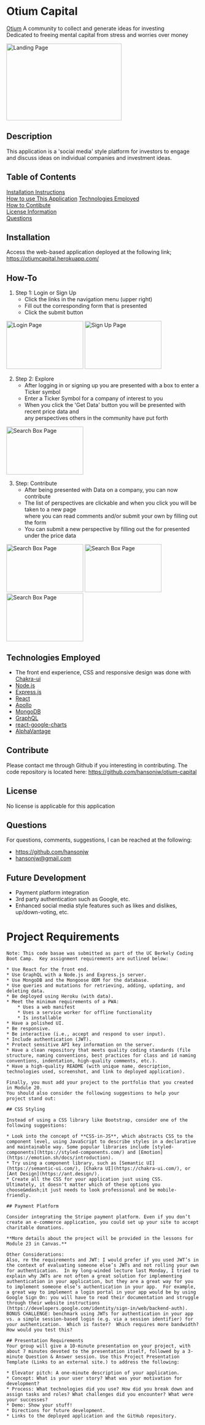 # Otium Capital  
[Otium](https://en.wiktionary.org/wiki/otium)
A community to collect and generate ideas for investing<br>
Dedicated to freeing mental capital from stress and worries over money<br>

<img src="./assets/Landing.png" alt="Landing Page" width="300" height="200">

## Description
This application is a 'social media' style platform for investors to engage and discuss ideas on individual companies and investment ideas.

## Table of Contents
[Installation Instructions](#installation)  
[How to use This Application](#how-to)
[Technologies Employed](#tech)  
[How to Contibute](#contribute)  
[License Information](#license)  
[Questions](#questions)  

## Installation
Access the web-based application deployed at the following link;
https://otiumcapital.herokuapp.com/

## How-To
1. Step 1: Login or Sign Up
	* Click the links in the navigation menu (upper right)
	* Fill out the corresponding form that is presented
	* Click the submit button <br>

<img src="./assets/Login.png" alt="Login Page" width="200" height="125"> <img src="./assets/SignUp.png" alt="Sign Up Page" width="200" height="125">

2. Step 2: Explore
	* After logging in or signing up you are presented with a box to enter a Ticker symbol
	* Enter a Ticker Symbol for a company of interest to you
	* When you click the 'Get Data' button you will be presented with recent price data and<br>
	any perspectives others in the community have put forth

<img src="./assets/Search.png" alt="Search Box Page" width="200" height="125">

3. Step: Contribute
	* After being presented with Data on a company, you can now contribute
	* The list of perspectives are clickable and when you click you will be taken to a new page<br>
	where you can read comments and/or submit your own by filling out the form
	* You can submit a new perspective by filling out the for presented under the price data <br>

<img src="./assets/Chart.png" alt="Search Box Page" width="200" height="125"> <img src="./assets/SinglePerspective.png" alt="Search Box Page" width="200" height="125"> <img src="./assets/AddPerspective.png" alt="Search Box Page" width="200" height="125">

## Technologies Employed
* The front end experience, CSS and responsive design was done with [Chakra-ui](https://chakra-ui.com/)
* [Node.js](https://nodejs.org/en/)
* [Express.js](https://expressjs.com/)
* [React](https://reactjs.org/)
* [Apollo](https://www.apollographql.com/)
* [MongoDB](https://www.mongodb.com/)
* [GraphQL](https://graphql.org/)
* [react-google-charts](https://react-google-charts.com/)
* [AlphaVantage](https://www.alphavantage.co/)

## Contribute
Please contact me through Github if you interesting in contributing.
The code repository is located here:
https://github.com/hansonjw/otium-capital

## License
No license is applicable for this application

## Questions
For questions, comments, suggestions, I can be reached at the following:  
- https://github.com/hansonjw  
- hansonjw@gmail.com

## Future Development
* Payment platform integration
* 3rd party authentication such as Google, etc.
* Enhanced social media style features such as likes and dislikes, up/down-voting, etc.

# Project Requirements

	Note: This code basae was submitted as part of the UC Berkely Coding Boot Camp.  Key assignment requirements are outlined below:

	* Use React for the front end.
	* Use GraphQL with a Node.js and Express.js server.
	* Use MongoDB and the Mongoose ODM for the database.
	* Use queries and mutations for retrieving, adding, updating, and deleting data.
	* Be deployed using Heroku (with data).
	* Meet the minimum requirements of a PWA:
		* Uses a web manifest
		* Uses a service worker for offline functionality
		* Is installable
	* Have a polished UI.
	* Be responsive.
	* Be interactive (i.e., accept and respond to user input).
	* Include authentication (JWT).
	* Protect sensitive API key information on the server.
	* Have a clean repository that meets quality coding standards (file structure, naming conventions, best practices for class and id naming conventions, indentation, high-quality comments, etc.).
	* Have a high-quality README (with unique name, description, technologies used, screenshot, and link to deployed application).
	​
	Finally, you must add your project to the portfolio that you created in Module 20.
	You should also consider the following suggestions to help your project stand out:
	​
	## CSS Styling
	​
	Instead of using a CSS library like Bootstrap, consider one of the following suggestions:
	​
	* Look into the concept of **CSS-in-JS**, which abstracts CSS to the component level, using JavaScript to describe styles in a declarative and maintainable way. Some popular libraries include [styled-components](https://styled-components.com/) and [Emotion](https://emotion.sh/docs/introduction).
	* Try using a component library, such as [Semantic UI](https://semantic-ui.com/), [Chakra UI](https://chakra-ui.com/), or [Ant Design](https://ant.design/).
	* Create all the CSS for your application just using CSS.
	Ultimately, it doesn't matter which of these options you choose&mdash;it just needs to look professional and be mobile-friendly.
	​
	## Payment Platform
	​
	Consider integrating the Stripe payment platform. Even if you don’t create an e-commerce application, you could set up your site to accept charitable donations.
	​
	**More details about the project will be provided in the lessons for Module 23 in Canvas.**

	Other Considerations:
	Also, re the requirements and JWT: I would prefer if you used JWT’s in the context of evaluating someone else’s JWTs and not rolling your own for authentication.  In my long-winded lecture last Monday, I tried to explain why JWTs are not often a great solution for implementing authentication in your application, but they are a great way for you to implement someone else’s authentication in your app.  For example, a great way to implement a login portal in your app would be by using Google Sign On: you will have to read their documentation and struggle through their website instructions (https://developers.google.com/identity/sign-in/web/backend-auth).
	BONUS CHALLENGE: benchmark using JWTs for authentication in your app vs. a simple session-based login (e.g. via a session identifier) for your authentication.  Which is faster?  Which requires more bandwidth?  How would you test this?

	## Presentation Requirements
	Your group will give a 10-minute presentation on your project, with about 7 minutes devoted to the presentation itself, followed by a 3-minute Question & Answer session. Use this Project Presentation Template (Links to an external site.) to address the following:

	* Elevator pitch: A one-minute description of your application.
	* Concept: What is your user story? What was your motivation for development?
	* Process: What technologies did you use? How did you break down and assign tasks and roles? What challenges did you encounter? What were your successes?
	* Demo: Show your stuff!
	* Directions for future development.
	* Links to the deployed application and the GitHub repository.

